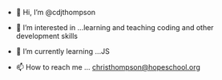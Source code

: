 - 👋 Hi, I’m @cdjthompson
- 👀 I’m interested in ...learning and teaching coding and other development skills
- 🌱 I’m currently learning ...JS

- 📫 How to reach me ... christhompson@hopeschool.org

<!---
cdjthompson/cdjthompson is a ✨ special ✨ repository because its `README.md` (this file) appears on your GitHub profile.
You can click the Preview link to take a look at your changes.
--->
